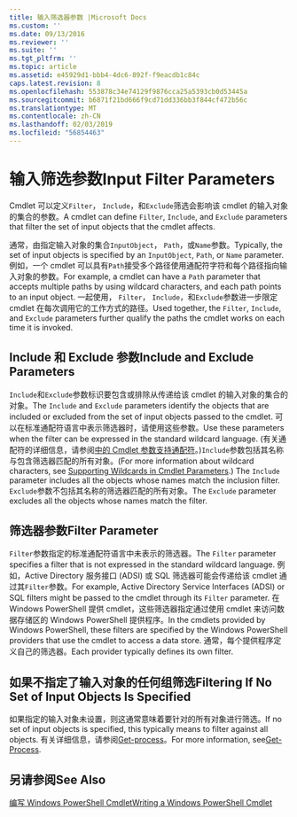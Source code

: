 ```yaml
---
title: 输入筛选器参数 |Microsoft Docs
ms.custom: ''
ms.date: 09/13/2016
ms.reviewer: ''
ms.suite: ''
ms.tgt_pltfrm: ''
ms.topic: article
ms.assetid: e45929d1-bbb4-4dc6-892f-f9eacdb1c84c
caps.latest.revision: 8
ms.openlocfilehash: 553878c34e74129f9876cca25a5393cb0d53445a
ms.sourcegitcommit: b6871f21bd666f9cd71dd336bb3f844cf472b56c
ms.translationtype: MT
ms.contentlocale: zh-CN
ms.lasthandoff: 02/03/2019
ms.locfileid: "56854463"
---
```

# <a name="input-filter-parameters"></a><span data-ttu-id="479be-102">输入筛选参数</span><span class="sxs-lookup"><span data-stu-id="479be-102">Input Filter Parameters</span></span>

<span data-ttu-id="479be-103">Cmdlet 可以定义`Filter`， `Include`，和`Exclude`筛选会影响该 cmdlet 的输入对象的集合的参数。</span><span class="sxs-lookup"><span data-stu-id="479be-103">A cmdlet can define `Filter`, `Include`, and `Exclude` parameters that filter the set of input objects that the cmdlet affects.</span></span>

<span data-ttu-id="479be-104">通常，由指定输入对象的集合`InputObject`， `Path`，或`Name`参数。</span><span class="sxs-lookup"><span data-stu-id="479be-104">Typically, the set of input objects is specified by an `InputObject`, `Path`, or `Name` parameter.</span></span> <span data-ttu-id="479be-105">例如，一个 cmdlet 可以具有`Path`接受多个路径使用通配符字符和每个路径指向输入对象的参数。</span><span class="sxs-lookup"><span data-stu-id="479be-105">For example, a cmdlet can have a `Path` parameter that accepts multiple paths by using wildcard characters, and each path points to an input object.</span></span> <span data-ttu-id="479be-106">一起使用， `Filter`， `Include`，和`Exclude`参数进一步限定 cmdlet 在每次调用它的工作方式的路径。</span><span class="sxs-lookup"><span data-stu-id="479be-106">Used together, the `Filter`, `Include`, and `Exclude` parameters further qualify the paths the cmdlet works on each time it is invoked.</span></span>

## <a name="include-and-exclude-parameters"></a><span data-ttu-id="479be-107">Include 和 Exclude 参数</span><span class="sxs-lookup"><span data-stu-id="479be-107">Include and Exclude Parameters</span></span>

<span data-ttu-id="479be-108">`Include`和`Exclude`参数标识要包含或排除从传递给该 cmdlet 的输入对象的集合的对象。</span><span class="sxs-lookup"><span data-stu-id="479be-108">The `Include` and `Exclude` parameters identify the objects that are included or excluded from the set of input objects passed to the cmdlet.</span></span> <span data-ttu-id="479be-109">可以在标准通配符语言中表示筛选器时，请使用这些参数。</span><span class="sxs-lookup"><span data-stu-id="479be-109">Use these parameters when the filter can be expressed in the standard wildcard language.</span></span> <span data-ttu-id="479be-110">(有关通配符的详细信息，请参阅[中的 Cmdlet 参数支持通配符](./supporting-wildcard-characters-in-cmdlet-parameters.md)。)`Include`参数包括其名称与包含筛选器匹配的所有对象。</span><span class="sxs-lookup"><span data-stu-id="479be-110">(For more information about wildcard characters, see [Supporting Wildcards in Cmdlet Parameters](./supporting-wildcard-characters-in-cmdlet-parameters.md).) The `Include` parameter includes all the objects whose names match the inclusion filter.</span></span> <span data-ttu-id="479be-111">`Exclude`参数不包括其名称的筛选器匹配的所有对象。</span><span class="sxs-lookup"><span data-stu-id="479be-111">The `Exclude` parameter excludes all the objects whose names match the filter.</span></span>

## <a name="filter-parameter"></a><span data-ttu-id="479be-112">筛选器参数</span><span class="sxs-lookup"><span data-stu-id="479be-112">Filter Parameter</span></span>

<span data-ttu-id="479be-113">`Filter`参数指定的标准通配符语言中未表示的筛选器。</span><span class="sxs-lookup"><span data-stu-id="479be-113">The `Filter` parameter specifies a filter that is not expressed in the standard wildcard language.</span></span> <span data-ttu-id="479be-114">例如，Active Directory 服务接口 (ADSI) 或 SQL 筛选器可能会传递给该 cmdlet 通过其`Filter`参数。</span><span class="sxs-lookup"><span data-stu-id="479be-114">For example, Active Directory Service Interfaces (ADSI) or SQL filters might be passed to the cmdlet through its `Filter` parameter.</span></span> <span data-ttu-id="479be-115">在 Windows PowerShell 提供 cmdlet，这些筛选器指定通过使用 cmdlet 来访问数据存储区的 Windows PowerShell 提供程序。</span><span class="sxs-lookup"><span data-stu-id="479be-115">In the cmdlets provided by Windows PowerShell, these filters are specified by the Windows PowerShell providers that use the cmdlet to access a data store.</span></span> <span data-ttu-id="479be-116">通常，每个提供程序定义自己的筛选器。</span><span class="sxs-lookup"><span data-stu-id="479be-116">Each provider typically defines its own filter.</span></span>

## <a name="filtering-if-no-set-of-input-objects-is-specified"></a><span data-ttu-id="479be-117">如果不指定了输入对象的任何组筛选</span><span class="sxs-lookup"><span data-stu-id="479be-117">Filtering If No Set of Input Objects Is Specified</span></span>

<span data-ttu-id="479be-118">如果指定的输入对象未设置，则这通常意味着要针对的所有对象进行筛选。</span><span class="sxs-lookup"><span data-stu-id="479be-118">If no set of input objects is specified, this typically means to filter against all objects.</span></span> <span data-ttu-id="479be-119">有关详细信息，请参阅[Get-process](/powershell/module/Microsoft.PowerShell.Management/Get-Process)。</span><span class="sxs-lookup"><span data-stu-id="479be-119">For more information, see[Get-Process](/powershell/module/Microsoft.PowerShell.Management/Get-Process).</span></span>

## <a name="see-also"></a><span data-ttu-id="479be-120">另请参阅</span><span class="sxs-lookup"><span data-stu-id="479be-120">See Also</span></span>

[<span data-ttu-id="479be-121">编写 Windows PowerShell Cmdlet</span><span class="sxs-lookup"><span data-stu-id="479be-121">Writing a Windows PowerShell Cmdlet</span></span>](./writing-a-windows-powershell-cmdlet.md)
